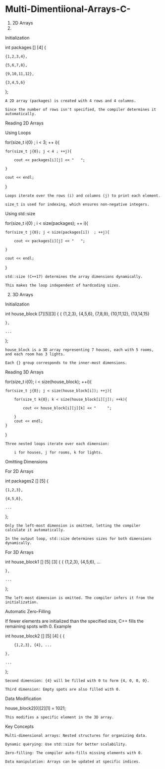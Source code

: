 # Multi-Dimentiional-Arrays-C-


1. 2D Arrays
2. 
Initialization

int packages [] [4] {

    {1,2,3,4},
    
    {5,6,7,8},
    
    {9,10,11,12},
    
    {3,4,5,6}
    
};

    A 2D array (packages) is created with 4 rows and 4 columns.
    
    Since the number of rows isn't specified, the compiler determines it automatically.

Reading 2D Arrays

Using Loops

for(size_t i{0} ; i < 3; ++ i){

    for(size_t j{0}; j < 4 ; ++j){
    
        cout << packages[i][j] << "   ";
        
    }
    
    cout << endl;
    
}

    Loops iterate over the rows (i) and columns (j) to print each element.
    
    size_t is used for indexing, which ensures non-negative integers.

Using std::size

for(size_t i{0} ; i < size(packages); ++ i){

    for(size_t j{0}; j < size(packages[i])  ; ++j){
    
        cout << packages[i][j] << "   ";
        
    }
    
    cout << endl;
}

    std::size (C++17) determines the array dimensions dynamically.
    
    This makes the loop independent of hardcoding sizes.
    

2. 3D Arrays
   
Initialization

int house_block [7][5][3] {
    {
        {1,2,3}, {4,5,6}, {7,8,9}, {10,11,12}, {13,14,15}
        
    },
    
    ...
};

    house_block is a 3D array representing 7 houses, each with 5 rooms, and each room has 3 lights.
    
    Each {} group corresponds to the inner-most dimensions.

Reading 3D Arrays

for(size_t i{0}; i < size(house_block); ++i){

    for(size_t j{0}; j < size(house_block[i]); ++j){
    
        for(size_t k{0}; k < size(house_block[i][j]); ++k){
        
            cout << house_block[i][j][k] << "     ";
            
        }
        cout << endl;
    }
}

    Three nested loops iterate over each dimension:
    
        i for houses, j for rooms, k for lights.

Omitting Dimensions

For 2D Arrays

int packages2 [] [5] {

    {1,2,3},
    
    {4,5,6},
    
    ...
    
};

    Only the left-most dimension is omitted, letting the compiler calculate it automatically.
    
    In the output loop, std::size determines sizes for both dimensions dynamically.

For 3D Arrays

int house_block1 [] [5] [3] {
    {
        {1,2,3}, {4,5,6}, ...
        
    },
    
    ...
};

    The left-most dimension is omitted. The compiler infers it from the initialization.

Automatic Zero-Filling

If fewer elements are initialized than the specified size, C++ fills the remaining spots with 0.
Example

int house_block2 [] [5] [4] {
    {
    
        {1,2,3}, {4}, ...
        
    },
    
    ...
};

    Second dimension: {4} will be filled with 0 to form {4, 0, 0, 0}.
    
    Third dimension: Empty spots are also filled with 0.

Data Modification

house_block2[0][2][1] = 1021;

    This modifies a specific element in the 3D array.

Key Concepts

    Multi-dimensional arrays: Nested structures for organizing data.
    
    Dynamic querying: Use std::size for better scalability.
    
    Zero-filling: The compiler auto-fills missing elements with 0.
    
    Data manipulation: Arrays can be updated at specific indices.

